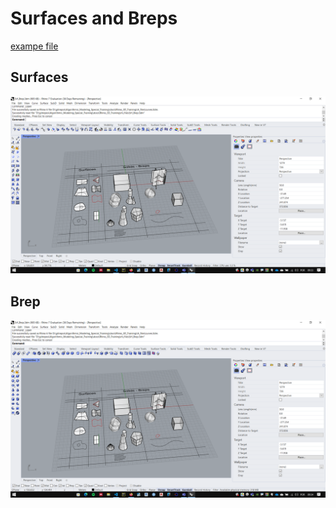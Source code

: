 # Surfaces and Breps

[exampe file](../rh_files/Srf_Brep.3dm)

## Surfaces

![surfaces](./surface_01.png)

## Brep

![Brep](./brep_01.png)